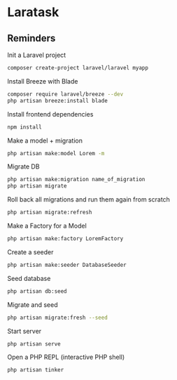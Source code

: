# Laratask

## Reminders

Init a Laravel project
```bash
composer create-project laravel/laravel myapp
```

Install Breeze with Blade
```bash
composer require laravel/breeze --dev
php artisan breeze:install blade
```

Install frontend dependencies
```bash
npm install
```

Make a model + migration
```bash
php artisan make:model Lorem -m
```

Migrate DB
```bash
php artisan make:migration name_of_migration
php artisan migrate
```

Roll back all migrations and run them again from scratch
```bash
php artisan migrate:refresh
```

Make a Factory for a Model
```bash
php artisan make:factory LoremFactory
```

Create a seeder
```bash
php artisan make:seeder DatabaseSeeder
```

Seed database
```bash
php artisan db:seed
```

Migrate and seed
```bash
php artisan migrate:fresh --seed
```

Start server
```bash
php artisan serve
```

Open a PHP REPL (interactive PHP shell)
```bash
php artisan tinker
```